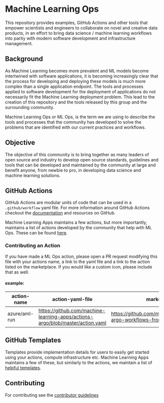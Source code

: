 # Machine Learning Ops

This repository provides examples, GitHub Actions and other tools that empower scientists and engineers to collaborate on novel and creative data products, in an effort to bring data science / machine learning workflows into parity with modern software development and infrastructure management.

## Background

As Machine Learning becomes more prevalent and ML models become intertwined with software applications, it is becoming increasingly clear that the process for developing and deploying these models is much more complex than a single application endpoint. The tools and processes applied to software development for the deployment of applications do not necessarily fit the Machine Learning deployment problem. This lead to the creation of this repository and the tools released by this group and the surrounding community.

Machine Learning Ops or ML Ops, is the term we are using to describe the tools and processes that the community has developed to solve the problems that are identified with our current practices and workflows.

## Objective

The objective of this community is to bring together as many leaders of open source and industry to develop open source standards, guidelines and tools that can be developed and maintained by the community at large and benefit anyone, from newbie to pro, in developing data science and machine learning solutions. 

## GitHub Actions

GitHub Actions are modular units of code that can be used in a `.github/workflow` yaml file. For more information around GitHub Actions checkout the [documentation](https://help.github.com/en/actions) and resources on GitHub.  

Machine Learning Apps maintains a few actions, but more importantly, maintains a list of actions developed by the community that help with ML Ops. These can be found [here](https://github.com/machine-learning-apps/MLOps/blob/master/src/actions.csv).

### Contributing an Action

If you have made a ML Ops action, please open a PR request modifying this file with your actions name, a link to the yaml file and a link to the action listed on the marketplace. If you would like a custom icon, please include that as well.

#### example:

| action-name | action-yaml-file | marketplace-link | icon |
| ----------- | ----------- | ----------- | ----------- |
| azure/aml-run | https://github.com/machine-learning-apps/actions-argo/blob/master/action.yaml | https://github.com/marketplace/actions/submit-argo-workflows-from-github | |

## GitHub Templates

Templates provide implementation details for users to easily get started using your actions, compute infrastructure etc. Machine Learning Apps maintains a few of these, but similarly to the actions, we maintain a list of [helpful templates](https://github.com/machine-learning-apps/MLOps/blob/master/src/templates.csv).


## Contributing

For contributing see the [contributor guidelines](https://github.com/machine-learning-apps/MLOps/blob/master/contributing.md)
